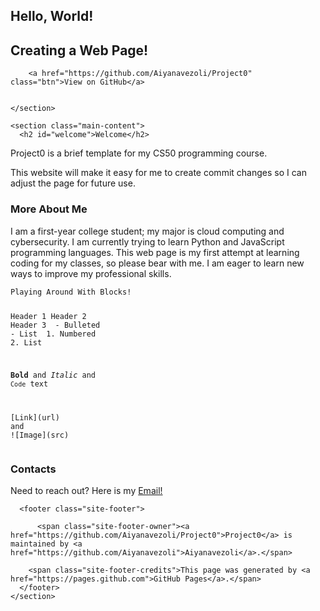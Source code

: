 <!DOCTYPE html>
<html lang="en-US">
  <head>
    <meta charset="UTF-8">
  <meta name="viewport" content="width=device-width, initial-scale=1">
    <meta name="theme-color" content="#142626">
    <link rel="stylesheet" href="/Project0/assets/css/style.css?v=b7ecc988d59d2d30548534a4ed9463bb7d35ebc3">
  </head>
  <body>
    <section class="page-header">
      <h1 class="project-name">Hello, World!</h1>
      <h2 class="project-tagline">Creating a Web Page!</h2>
      
        <a href="https://github.com/Aiyanavezoli/Project0" class="btn">View on GitHub</a>
      
      
    </section>

    <section class="main-content">
      <h2 id="welcome">Welcome</h2>

<p>Project0 is a brief template for my CS50 programming course.</p>

<p>This website will make it easy for me to create commit changes so I can adjust the page for future use.</p>

<h3 id="markdown">More About Me</h3>

<p>I am a first-year college student; my major is cloud computing and cybersecurity. I am currently trying to learn Python and JavaScript programming languages. This web page is my first attempt at learning coding for my classes, so please bear with me.  I am eager to learn new ways to improve my professional skills. </p>

<div class="language-markdown highlighter-rouge"><div class="highlight"><pre class="highlight"><code>Playing Around With Blocks!

<span class="gh">Header 1</span>
<span class="gu">Header 2</span>
<span class="gu">Header 3</span>
<span class="p">
-</span> Bulleted
<span class="p">-</span> List
<span class="p">
1.</span> Numbered
<span class="p">2.</span> List

<span class="gs">**Bold**</span> and _Italic_ and <span class="sb">`Code`</span> text

<span class="p">[</span><span class="nv">Link</span><span class="p">](</span><span class="sx">url</span><span class="p">)</span> and !<span class="p">[</span><span class="nv">Image</span><span class="p">](</span><span class="sx">src</span><span class="p">)</span>
</code></pre></div></div>

<h3 id="support-or-contact">Contacts</h3>

<p>Need to reach out? Here is my <a href="avezoli@student.cccs.edu">Email!</a></p>


      <footer class="site-footer">
        
          <span class="site-footer-owner"><a href="https://github.com/Aiyanavezoli/Project0">Project0</a> is maintained by <a href="https://github.com/Aiyanavezoli">Aiyanavezoli</a>.</span>
        
        <span class="site-footer-credits">This page was generated by <a href="https://pages.github.com">GitHub Pages</a>.</span>
      </footer>
    </section>

    
  </body>
</html>
